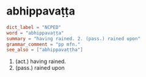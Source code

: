 # abhippavaṭṭa

``` toml
dict_label = "NCPED"
word = "abhippavaṭṭa"
summary = "having rained. 2. (pass.) rained upon"
grammar_comment = "pp mfn."
see_also = ["abhippavaṭṭha"]
```

1. (act.) having rained.
2. (pass.) rained upon

